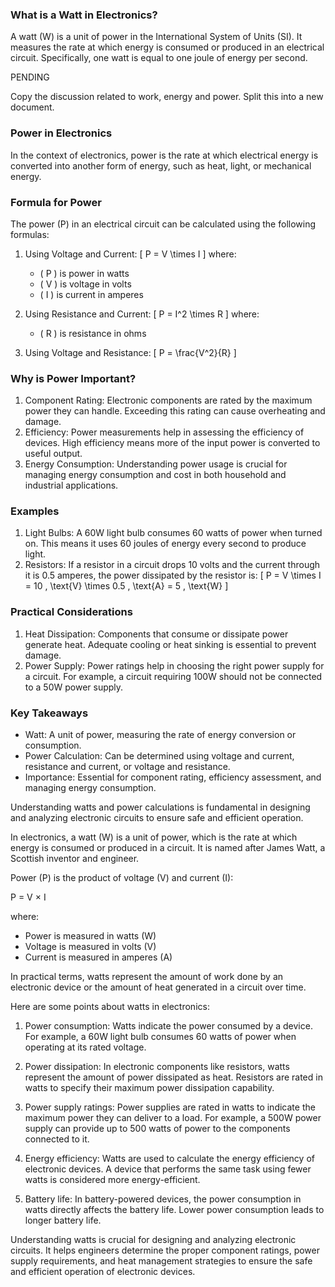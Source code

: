 ### What is a Watt in Electronics?

A watt (W) is a unit of power in the International System of Units (SI). It measures the rate at which energy is consumed or produced in an electrical circuit. Specifically, one watt is equal to one joule of energy per second.

PENDING

Copy the discussion related to work, energy and power.
Split this into a new document.

###  Power in Electronics

In the context of electronics, power is the rate at which electrical energy is converted into another form of energy, such as heat, light, or mechanical energy.

### Formula for Power

The power (P) in an electrical circuit can be calculated using the following formulas:

1. Using Voltage and Current:
   \[
   P = V \times I
   \]
   where:
   - \( P \) is power in watts
   - \( V \) is voltage in volts
   - \( I \) is current in amperes

2. Using Resistance and Current:
   \[
   P = I^2 \times R
   \]
   where:
   - \( R \) is resistance in ohms

3. Using Voltage and Resistance:
   \[
   P = \frac{V^2}{R}
   \]

### Why is Power Important?

1. Component Rating: Electronic components are rated by the maximum power they can handle. Exceeding this rating can cause overheating and damage.
2. Efficiency: Power measurements help in assessing the efficiency of devices. High efficiency means more of the input power is converted to useful output.
3. Energy Consumption: Understanding power usage is crucial for managing energy consumption and cost in both household and industrial applications.

### Examples

1. Light Bulbs: A 60W light bulb consumes 60 watts of power when turned on. This means it uses 60 joules of energy every second to produce light.
2. Resistors: If a resistor in a circuit drops 10 volts and the current through it is 0.5 amperes, the power dissipated by the resistor is:
   \[
   P = V \times I = 10 \, \text{V} \times 0.5 \, \text{A} = 5 \, \text{W}
   \]

### Practical Considerations

1. Heat Dissipation: Components that consume or dissipate power generate heat. Adequate cooling or heat sinking is essential to prevent damage.
2. Power Supply: Power ratings help in choosing the right power supply for a circuit. For example, a circuit requiring 100W should not be connected to a 50W power supply.

### Key Takeaways

- Watt: A unit of power, measuring the rate of energy conversion or consumption.
- Power Calculation: Can be determined using voltage and current, resistance and current, or voltage and resistance.
- Importance: Essential for component rating, efficiency assessment, and managing energy consumption.

Understanding watts and power calculations is fundamental in designing and analyzing electronic circuits to ensure safe and efficient operation.

In electronics, a watt (W) is a unit of power, which is the rate at which energy is consumed or produced in a circuit. It is named after James Watt, a Scottish inventor and engineer.

Power (P) is the product of voltage (V) and current (I):

P = V × I

where:
- Power is measured in watts (W)
- Voltage is measured in volts (V)
- Current is measured in amperes (A)

In practical terms, watts represent the amount of work done by an electronic device or the amount of heat generated in a circuit over time.

Here are some points about watts in electronics:

1. Power consumption: Watts indicate the power consumed by a device. For example, a 60W light bulb consumes 60 watts of power when operating at its rated voltage.

2. Power dissipation: In electronic components like resistors, watts represent the amount of power dissipated as heat. Resistors are rated in watts to specify their maximum power dissipation capability.

3. Power supply ratings: Power supplies are rated in watts to indicate the maximum power they can deliver to a load. For example, a 500W power supply can provide up to 500 watts of power to the components connected to it.

4. Energy efficiency: Watts are used to calculate the energy efficiency of electronic devices. A device that performs the same task using fewer watts is considered more energy-efficient.

5. Battery life: In battery-powered devices, the power consumption in watts directly affects the battery life. Lower power consumption leads to longer battery life.

Understanding watts is crucial for designing and analyzing electronic circuits. It helps engineers determine the proper component ratings, power supply requirements, and heat management strategies to ensure the safe and efficient operation of electronic devices.
